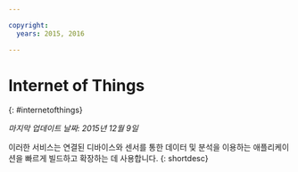 ```yaml
---

copyright:
  years: 2015, 2016

---
```


# Internet of Things
{: #internetofthings}

*마지막 업데이트 날짜: 2015년 12월 9일*

이러한 서비스는
연결된 디바이스와 센서를 통한 데이터 및 분석을 이용하는 애플리케이션을
빠르게 빌드하고 확장하는 데 사용합니다.
{: shortdesc}



